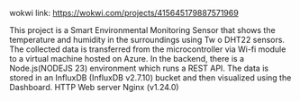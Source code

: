 wokwi link: https://wokwi.com/projects/415645179887571969

This project is a Smart Environmental Monitoring Sensor that shows the temperature and humidity in the surroundings using Tw o DHT22 sensors. The collected data is transferred from the microcontroller via Wi-fi module to a virtual machine hosted on Azure.  In the backend, there is a Node.js(NODEJS 23) environment which runs a REST API. The data is stored in an InfluxDB
(InfluxDB v2.7.10) bucket and then visualized using the Dashboard. 
HTTP Web server Nginx (v1.24.0)
